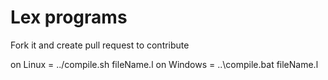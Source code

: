 # Lex programs
Fork it and create pull request to contribute

on Linux = ../compile.sh fileName.l
on Windows = ..\compile.bat fileName.l